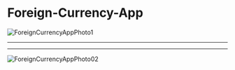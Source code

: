 # Foreign-Currency-App


![ForeignCurrencyAppPhoto1](https://user-images.githubusercontent.com/72153125/123552946-60387d80-d781-11eb-96be-b76c896e9373.png)

--------------------
--------------------

![ForeignCurrencyAppPhoto02](https://user-images.githubusercontent.com/72153125/123553393-9a0a8380-d783-11eb-8ba1-6b2a7153416a.png)


